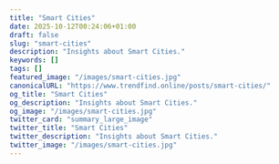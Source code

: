 ```yaml
---
title: "Smart Cities"
date: 2025-10-12T00:24:06+01:00
draft: false
slug: "smart-cities"
description: "Insights about Smart Cities."
keywords: []
tags: []
featured_image: "/images/smart-cities.jpg"
canonicalURL: "https://www.trendfind.online/posts/smart-cities/"
og_title: "Smart Cities"
og_description: "Insights about Smart Cities."
og_image: "/images/smart-cities.jpg"
twitter_card: "summary_large_image"
twitter_title: "Smart Cities"
twitter_description: "Insights about Smart Cities."
twitter_image: "/images/smart-cities.jpg"
---
```


